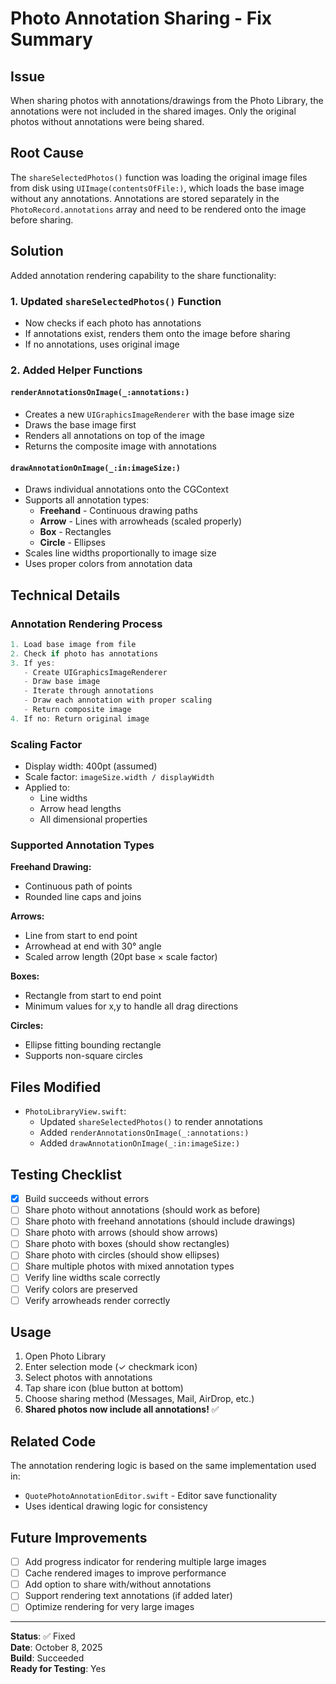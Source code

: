 # Photo Annotation Sharing - Fix Summary

## Issue
When sharing photos with annotations/drawings from the Photo Library, the annotations were not included in the shared images. Only the original photos without annotations were being shared.

## Root Cause
The `shareSelectedPhotos()` function was loading the original image files from disk using `UIImage(contentsOfFile:)`, which loads the base image without any annotations. Annotations are stored separately in the `PhotoRecord.annotations` array and need to be rendered onto the image before sharing.

## Solution
Added annotation rendering capability to the share functionality:

### 1. **Updated `shareSelectedPhotos()` Function**
- Now checks if each photo has annotations
- If annotations exist, renders them onto the image before sharing
- If no annotations, uses original image

### 2. **Added Helper Functions**

#### `renderAnnotationsOnImage(_:annotations:)`
- Creates a new `UIGraphicsImageRenderer` with the base image size
- Draws the base image first
- Renders all annotations on top of the image
- Returns the composite image with annotations

#### `drawAnnotationOnImage(_:in:imageSize:)`
- Draws individual annotations onto the CGContext
- Supports all annotation types:
  - **Freehand** - Continuous drawing paths
  - **Arrow** - Lines with arrowheads (scaled properly)
  - **Box** - Rectangles
  - **Circle** - Ellipses
- Scales line widths proportionally to image size
- Uses proper colors from annotation data

## Technical Details

### Annotation Rendering Process
```swift
1. Load base image from file
2. Check if photo has annotations
3. If yes:
   - Create UIGraphicsImageRenderer
   - Draw base image
   - Iterate through annotations
   - Draw each annotation with proper scaling
   - Return composite image
4. If no: Return original image
```

### Scaling Factor
- Display width: 400pt (assumed)
- Scale factor: `imageSize.width / displayWidth`
- Applied to:
  - Line widths
  - Arrow head lengths
  - All dimensional properties

### Supported Annotation Types

**Freehand Drawing:**
- Continuous path of points
- Rounded line caps and joins

**Arrows:**
- Line from start to end point
- Arrowhead at end with 30° angle
- Scaled arrow length (20pt base × scale factor)

**Boxes:**
- Rectangle from start to end point
- Minimum values for x,y to handle all drag directions

**Circles:**
- Ellipse fitting bounding rectangle
- Supports non-square circles

## Files Modified
- `PhotoLibraryView.swift`:
  - Updated `shareSelectedPhotos()` to render annotations
  - Added `renderAnnotationsOnImage(_:annotations:)` 
  - Added `drawAnnotationOnImage(_:in:imageSize:)`

## Testing Checklist
- [x] Build succeeds without errors
- [ ] Share photo without annotations (should work as before)
- [ ] Share photo with freehand annotations (should include drawings)
- [ ] Share photo with arrows (should show arrows)
- [ ] Share photo with boxes (should show rectangles)
- [ ] Share photo with circles (should show ellipses)
- [ ] Share multiple photos with mixed annotation types
- [ ] Verify line widths scale correctly
- [ ] Verify colors are preserved
- [ ] Verify arrowheads render correctly

## Usage
1. Open Photo Library
2. Enter selection mode (✓ checkmark icon)
3. Select photos with annotations
4. Tap share icon (blue button at bottom)
5. Choose sharing method (Messages, Mail, AirDrop, etc.)
6. **Shared photos now include all annotations!** ✅

## Related Code
The annotation rendering logic is based on the same implementation used in:
- `QuotePhotoAnnotationEditor.swift` - Editor save functionality
- Uses identical drawing logic for consistency

## Future Improvements
- [ ] Add progress indicator for rendering multiple large images
- [ ] Cache rendered images to improve performance
- [ ] Add option to share with/without annotations
- [ ] Support rendering text annotations (if added later)
- [ ] Optimize rendering for very large images

---

**Status**: ✅ Fixed  
**Date**: October 8, 2025  
**Build**: Succeeded  
**Ready for Testing**: Yes
